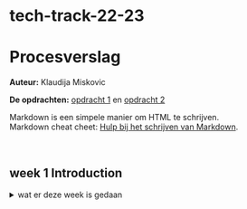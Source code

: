 # tech-track-22-23

# Procesverslag
**Auteur:** Klaudija Miskovic

**De opdrachten:** [opdracht 1](opdracht1/index.html) en [opdracht 2](opdracht2/index.html)


Markdown is een simpele manier om HTML te schrijven.  
Markdown cheat cheet: [Hulp bij het schrijven van Markdown](https://github.com/adam-p/markdown-here/wiki/Markdown-Cheatsheet).



<br>

## week 1 Introduction

<details >
  <summary>wat er deze week is gedaan</summary>


  ### Dinsdag huiswerk
  Het uitgewerkte huiswerk van dinsdag is op mijn codepen te vinden : https://codepen.io/klaudij/pen/RwJwgpE?editors=1111
  
  #### Bronnen:
  Bronnen dat mij geholpen hebben bij de opdrachten:
  - klasgenoten 😤
  - https://www.freecodecamp.org/news/how-to-convert-a-string-to-a-number-in-javascript/
  - https://stackoverflow.com/questions/4437916/how-to-convert-all-elements-in-an-array-to-integer-in-javascript
  - https://stackoverflow.com/questions/1026069/how-do-i-make-the-first-letter-of-a-string-uppercase-in-javascript
  - https://javascript.plainenglish.io/add-modify-and-delete-properties-from-javascript-object-7ad07e7be1bb
  - https://sabe.io/blog/javascript-sort-array-objects-property


 
  
  
  
  
</details>
